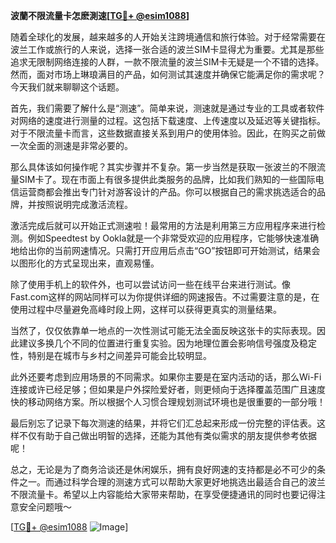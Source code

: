**波蘭不限流量卡怎麽測速[[TG💪+ @esim1088](https://t.me/s/esim1088)]**

随着全球化的发展，越来越多的人开始关注跨境通信和旅行体验。对于经常需要在波兰工作或旅行的人来说，选择一张合适的波兰SIM卡显得尤为重要。尤其是那些追求无限制网络连接的人群，一款不限流量的波兰SIM卡无疑是一个不错的选择。然而，面对市场上琳琅满目的产品，如何测试其速度并确保它能满足你的需求呢？今天我们就来聊聊这个话题。

首先，我们需要了解什么是“测速”。简单来说，测速就是通过专业的工具或者软件对网络的速度进行测量的过程。这包括下载速度、上传速度以及延迟等关键指标。对于不限流量卡而言，这些数据直接关系到用户的使用体验。因此，在购买之前做一次全面的测速是非常必要的。

那么具体该如何操作呢？其实步骤并不复杂。第一步当然是获取一张波兰的不限流量SIM卡了。现在市面上有很多提供此类服务的品牌，比如我们熟知的一些国际电信运营商都会推出专门针对游客设计的产品。你可以根据自己的需求挑选适合的品牌，并按照说明完成激活流程。

激活完成后就可以开始正式测速啦！最常用的方法是利用第三方应用程序来进行检测。例如Speedtest by Ookla就是一个非常受欢迎的应用程序，它能够快速准确地给出你的当前网速情况。只需打开应用后点击“GO”按钮即可开始测试，结果会以图形化的方式呈现出来，直观易懂。

除了使用手机上的软件外，也可以尝试访问一些在线平台来进行测试。像Fast.com这样的网站同样可以为你提供详细的网速报告。不过需要注意的是，在使用过程中尽量避免高峰时段上网，这样可以获得更真实的测量结果。

当然了，仅仅依靠单一地点的一次性测试可能无法全面反映这张卡的实际表现。因此建议多换几个不同的位置进行重复实验。因为地理位置会影响信号强度及稳定性，特别是在城市与乡村之间差异可能会比较明显。

此外还要考虑到应用场景的不同需求。如果你主要是在室内活动的话，那么Wi-Fi连接或许已经足够；但如果是户外探险爱好者，则更倾向于选择覆盖范围广且速度快的移动网络方案。所以根据个人习惯合理规划测试环境也是很重要的一部分哦！

最后别忘了记录下每次测速的结果，并将它们汇总起来形成一份完整的评估表。这样不仅有助于自己做出明智的选择，还能为其他有类似需求的朋友提供参考依据呢！

总之，无论是为了商务洽谈还是休闲娱乐，拥有良好网速的支持都是必不可少的条件之一。而通过科学合理的测速方式可以帮助大家更好地挑选出最适合自己的波兰不限流量卡。希望以上内容能给大家带来帮助，在享受便捷通讯的同时也要记得注意安全问题哦～

[[TG💪+ @esim1088](https://t.me/s/esim1088) ![Image](https://i.postimg.cc/4NQfJmqS/Snipaste-2025-05-13-00-14-12.png)]